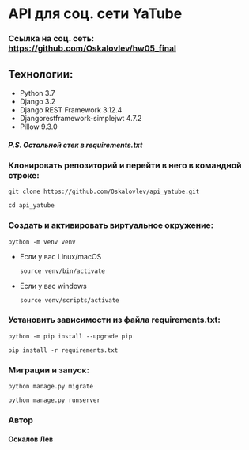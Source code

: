 # API для соц. сети YaTube

### Ссылка на соц. сеть: https://github.com/Oskalovlev/hw05_final

## Технологии:
* Python 3.7
* Django 3.2
* Django REST Framework 3.12.4
* Djangorestframework-simplejwt 4.7.2
* Pillow 9.3.0
##### P.S. Остальной стек в requirements.txt

### Клонировать репозиторий и перейти в него в командной строке:
```
git clone https://github.com/Oskalovlev/api_yatube.git
```
```
cd api_yatube
```

### Cоздать и активировать виртуальное окружение:

```
python -m venv venv
```

* Если у вас Linux/macOS

    ```
    source venv/bin/activate
    ```

* Если у вас windows

    ```
    source venv/scripts/activate
    ```

### Установить зависимости из файла requirements.txt:

```
python -m pip install --upgrade pip
```

```
pip install -r requirements.txt
```

### Миграции и запуск:
```
python manage.py migrate
```
```
python manage.py runserver
```

### Автор 
#### Оскалов Лев
